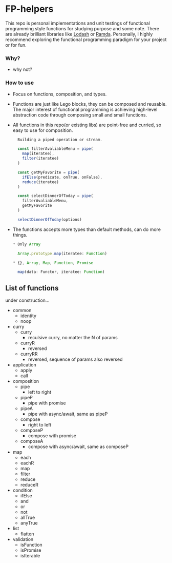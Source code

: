 # FP-helpers

This repo is personal implementations and unit testings of functional programming style functions for studying purpose and some note. There are already brilliant libraries like [Lodash](https://lodash.com/) or [Ramda](https://ramdajs.com/). Personally, I highly recommend exploring the functional programming paradigm for your project or for fun.

### Why?

* why not?

### How to use

* Focus on functions, composition, and types.

* Functions are just like Lego blocks, they can be composed and reusable. The major interest of functional programming is achieving high-level abstraction code through composing small and small functions.

* All functions in this repo(or existing libs) are point-free and curried, so easy to use for composition.
  ```javascript
    Building a piped operation or stream.

    const filterAvaliableMenu = pipe(
      map(iteratee),
      filter(iteratee)
    )

    const getMyFavorite = pipe(
      ifElse(predicate, onTrue, onFalse),
      reduce(iteratee)
    )

    const selectDinnerOfToday = pipe(
      filterAvaliableMenu,
      getMyFavorite
    )

    selectDinnerOfToday(options)
  ```
* The functions accepts more types than default methods, can do more things.

  ```javascript
  * Only Array

    Array.prototype.map(iteratee: Function)

  * {}, Array, Map, Function, Promise

    map(data: Functor, iteratee: Function)
  ```

## List of functions

under construction...

* common
  - identity
  - noop
* curry
  - curry
    - reculsive curry, no matter the N of params
  - curryR
    - reversed
  - curryRR
    - reversed, sequence of params also reversed
* application
  - apply
  - call
* composition
  - pipe
    - left to right
  - pipeP
    - pipe with promise
  - pipeA
    - pipe with async/await, same as pipeP
  - compose
    - right to left
  - composeP
    - compose with promise
  - composeA
    - compose with async/await, same as composeP
* map
  - each
  - eachR
  - map
  - filter
  - reduce
  - reduceR
* condition
  - ifElse
  - and
  - or
  - not
  - allTrue
  - anyTrue
* list
  - flatten
* validation
  - isFunction
  - isPromise
  - isIterable